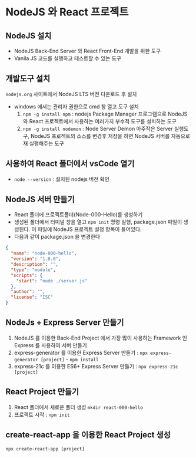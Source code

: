# NodeJS 와 React 프로젝트

## NodeJS 설치

- NodeJS Back-End Server 와 React Front-End 개발을 위한 도구
- Vanila JS 코드를 실행하고 테스트할 수 있는 도구

## 개발도구 설치

`nodejs.org` 사이트에서 NodeJS LTS 버전 다운로드 후 설치

- windows 에서는 관리자 권한으로 cmd 창 열고 도구 설치
  1. `npm -g install npm` : nodejs Package Manager 프로그램으로
     NodeJS 와 React 프로젝트에서 사용하는 여러가지 부수적 도구를 설치하는 도구
  2. `npm -g install nodemon` : Node Server Demon 아주작은 Server 실행도구,
     NodeJS 프로젝트의 소스를 변경후 저장을 하면 NodeJS 서버를 자동으로 재 실행해주는 도구

## 사용하여 React 폴더에서 vsCode 열기

- `node --version` : 설치된 nodejs 버전 확인

## NodeJS 서버 만들기

- React 폴더에 프로젝트폴더(Node-000-Hello)를 생성하기
- 생성된 폴더에서 터미널 창을 열고 `npm init` 명령 실행,
  package.json 파일이 생성된다. 이 파일에 NodeJS 프로젝트 설정 항목이 들어있다.
- 다음과 같이 package.json 을 변경한다

```json
{
  "name": "node-000-hello",
  "version": "1.0.0",
  "description": "",
  "type": "module",
  "scripts": {
    "start": "node ./server.js"
  },
  "author": "",
  "license": "ISC"
}
```

## NodeJs + Express Server 만들기

1. NodeJS 를 이용한 Back-End Project 에서 가장 많이 사용하는
   Framework 인 Express 를 사용하여 서버 만들기
2. express-generator 를 이용한 Express Server 만들기 : `npx express-generator [project]` - `npm install`
3. express-21c 를 이용한 ES6+ Express Server 만들기 : `npx express-21c [project]`

## React Project 만들기

1. React 폴더에서 새로운 폴더 생성 `mkdir react-000-hello`
2. 프로젝트 시작 : `npm init`

## create-react-app 을 이용한 React Project 생성

`npx create-react-app [project]`
